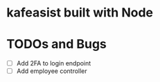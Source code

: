 # kafeasist built with Node

# TODOs and Bugs

-   [ ] Add 2FA to login endpoint
-   [ ] Add employee controller
